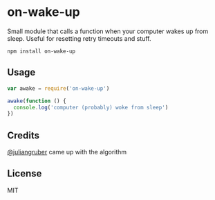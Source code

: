 # on-wake-up

Small module that calls a function when your computer wakes up from sleep.
Useful for resetting retry timeouts and stuff.

```
npm install on-wake-up
```

## Usage

``` js
var awake = require('on-wake-up')

awake(function () {
  console.log('computer (probably) woke from sleep')
})
```

## Credits

[@juliangruber](https://github.com/juliangruber) came up with the algorithm

## License

MIT
